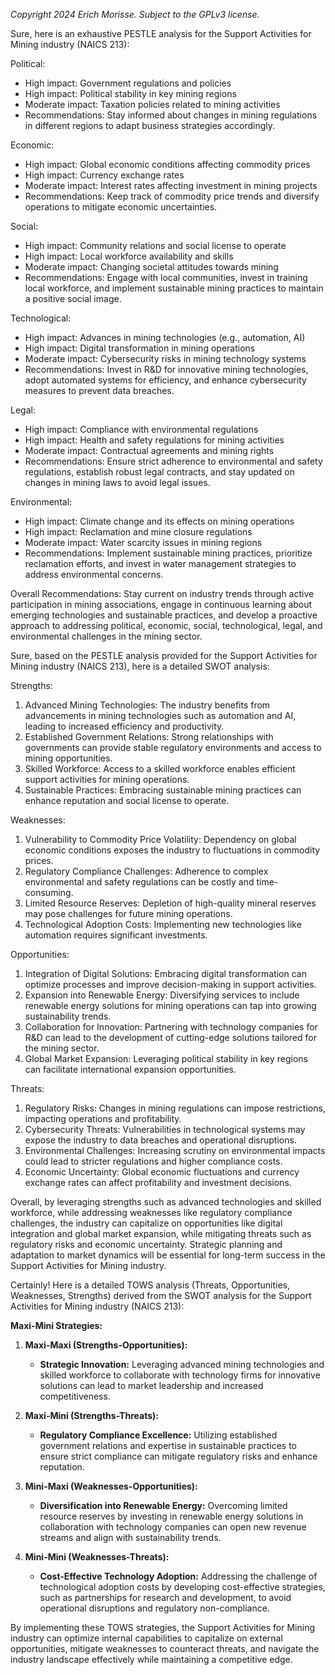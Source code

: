 *Copyright 2024 Erich Morisse.  Subject to the GPLv3 license.*


Sure, here is an exhaustive PESTLE analysis for the Support Activities for Mining industry (NAICS 213):

Political:
- High impact: Government regulations and policies
- High impact: Political stability in key mining regions
- Moderate impact: Taxation policies related to mining activities
- Recommendations: Stay informed about changes in mining regulations in different regions to adapt business strategies accordingly.

Economic:
- High impact: Global economic conditions affecting commodity prices
- High impact: Currency exchange rates
- Moderate impact: Interest rates affecting investment in mining projects
- Recommendations: Keep track of commodity price trends and diversify operations to mitigate economic uncertainties.

Social:
- High impact: Community relations and social license to operate
- High impact: Local workforce availability and skills
- Moderate impact: Changing societal attitudes towards mining
- Recommendations: Engage with local communities, invest in training local workforce, and implement sustainable mining practices to maintain a positive social image.

Technological:
- High impact: Advances in mining technologies (e.g., automation, AI)
- High impact: Digital transformation in mining operations
- Moderate impact: Cybersecurity risks in mining technology systems
- Recommendations: Invest in R&D for innovative mining technologies, adopt automated systems for efficiency, and enhance cybersecurity measures to prevent data breaches.

Legal:
- High impact: Compliance with environmental regulations
- High impact: Health and safety regulations for mining activities
- Moderate impact: Contractual agreements and mining rights
- Recommendations: Ensure strict adherence to environmental and safety regulations, establish robust legal contracts, and stay updated on changes in mining laws to avoid legal issues.

Environmental:
- High impact: Climate change and its effects on mining operations
- High impact: Reclamation and mine closure regulations
- Moderate impact: Water scarcity issues in mining regions
- Recommendations: Implement sustainable mining practices, prioritize reclamation efforts, and invest in water management strategies to address environmental concerns.

Overall Recommendations: 
Stay current on industry trends through active participation in mining associations, engage in continuous learning about emerging technologies and sustainable practices, and develop a proactive approach to addressing political, economic, social, technological, legal, and environmental challenges in the mining sector.

Sure, based on the PESTLE analysis provided for the Support Activities for Mining industry (NAICS 213), here is a detailed SWOT analysis:

Strengths:
1. Advanced Mining Technologies: The industry benefits from advancements in mining technologies such as automation and AI, leading to increased efficiency and productivity.
2. Established Government Relations: Strong relationships with governments can provide stable regulatory environments and access to mining opportunities.
3. Skilled Workforce: Access to a skilled workforce enables efficient support activities for mining operations.
4. Sustainable Practices: Embracing sustainable mining practices can enhance reputation and social license to operate.

Weaknesses:
1. Vulnerability to Commodity Price Volatility: Dependency on global economic conditions exposes the industry to fluctuations in commodity prices.
2. Regulatory Compliance Challenges: Adherence to complex environmental and safety regulations can be costly and time-consuming.
3. Limited Resource Reserves: Depletion of high-quality mineral reserves may pose challenges for future mining operations.
4. Technological Adoption Costs: Implementing new technologies like automation requires significant investments.

Opportunities:
1. Integration of Digital Solutions: Embracing digital transformation can optimize processes and improve decision-making in support activities.
2. Expansion into Renewable Energy: Diversifying services to include renewable energy solutions for mining operations can tap into growing sustainability trends.
3. Collaboration for Innovation: Partnering with technology companies for R&D can lead to the development of cutting-edge solutions tailored for the mining sector.
4. Global Market Expansion: Leveraging political stability in key regions can facilitate international expansion opportunities.

Threats:
1. Regulatory Risks: Changes in mining regulations can impose restrictions, impacting operations and profitability.
2. Cybersecurity Threats: Vulnerabilities in technological systems may expose the industry to data breaches and operational disruptions.
3. Environmental Challenges: Increasing scrutiny on environmental impacts could lead to stricter regulations and higher compliance costs.
4. Economic Uncertainty: Global economic fluctuations and currency exchange rates can affect profitability and investment decisions.

Overall, by leveraging strengths such as advanced technologies and skilled workforce, while addressing weaknesses like regulatory compliance challenges, the industry can capitalize on opportunities like digital integration and global market expansion, while mitigating threats such as regulatory risks and economic uncertainty. Strategic planning and adaptation to market dynamics will be essential for long-term success in the Support Activities for Mining industry.

Certainly! Here is a detailed TOWS analysis (Threats, Opportunities, Weaknesses, Strengths) derived from the SWOT analysis for the Support Activities for Mining industry (NAICS 213):

**Maxi-Mini Strategies:**
1. **Maxi-Maxi (Strengths-Opportunities):**
   - **Strategic Innovation:** Leveraging advanced mining technologies and skilled workforce to collaborate with technology firms for innovative solutions can lead to market leadership and increased competitiveness.
  
2. **Maxi-Mini (Strengths-Threats):**
   - **Regulatory Compliance Excellence:** Utilizing established government relations and expertise in sustainable practices to ensure strict compliance can mitigate regulatory risks and enhance reputation.
  
3. **Mini-Maxi (Weaknesses-Opportunities):**
   - **Diversification into Renewable Energy:** Overcoming limited resource reserves by investing in renewable energy solutions in collaboration with technology companies can open new revenue streams and align with sustainability trends.

4. **Mini-Mini (Weaknesses-Threats):**
   - **Cost-Effective Technology Adoption:** Addressing the challenge of technological adoption costs by developing cost-effective strategies, such as partnerships for research and development, to avoid operational disruptions and regulatory non-compliance.

By implementing these TOWS strategies, the Support Activities for Mining industry can optimize internal capabilities to capitalize on external opportunities, mitigate weaknesses to counteract threats, and navigate the industry landscape effectively while maintaining a competitive edge.

